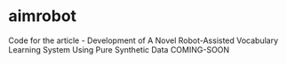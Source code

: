 # aimrobot
Code for the article - Development of A Novel Robot-Assisted Vocabulary Learning System Using Pure Synthetic Data
COMING-SOON
